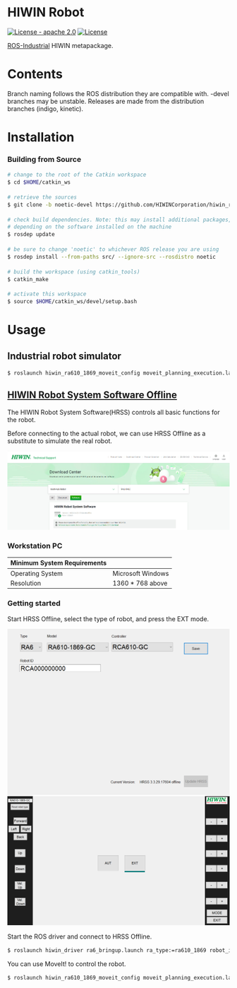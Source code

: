# HIWIN Robot

[![License - apache 2.0](https://img.shields.io/:license-Apache%202.0-yellowgreen.svg)](https://opensource.org/licenses/Apache-2.0)
[![License](https://img.shields.io/badge/License-BSD%203--Clause-blue.svg)](https://opensource.org/licenses/BSD-3-Clause)

[ROS-Industrial](http://wiki.ros.org/Industrial) HIWIN metapackage.

# Contents
Branch naming follows the ROS distribution they are compatible with. -devel branches may be unstable. Releases are made from the distribution branches (indigo, kinetic).

# Installation
### Building from Source
```bash
# change to the root of the Catkin workspace
$ cd $HOME/catkin_ws

# retrieve the sources
$ git clone -b noetic-devel https://github.com/HIWINCorporation/hiwin_ros.git src/

# check build dependencies. Note: this may install additional packages,
# depending on the software installed on the machine
$ rosdep update

# be sure to change 'noetic' to whichever ROS release you are using
$ rosdep install --from-paths src/ --ignore-src --rosdistro noetic

# build the workspace (using catkin_tools)
$ catkin_make

# activate this workspace
$ source $HOME/catkin_ws/devel/setup.bash
```

# Usage
## Industrial robot simulator
```bash
$ roslaunch hiwin_ra610_1869_moveit_config moveit_planning_execution.launch
```

## [HIWIN Robot System Software Offline](https://www.hiwinsupport.com/download_center.aspx?pid=MAR)

The HIWIN Robot System Software(HRSS) controls all basic functions for the robot.

Before connecting to the actual robot, we can use HRSS Offline as a substitute to simulate the real robot.

![Alt text](doc/images/hiwin_download_center.png)

### Workstation PC

| Minimum System Requirements| |
| ------------- | ------------- |
| Operating System  | Microsoft Windows  |
|Resolution| 1360 * 768 above


### Getting started

Start HRSS Offline, select the type of robot, and press the EXT mode.

<img src="doc/images/hrss_offline_start.png" width="600" />

<img src="doc/images/remote_mode.png" width="600" />

Start the ROS driver and connect to HRSS Offline.
```bash
$ roslaunch hiwin_driver ra6_bringup.launch ra_type:=ra610_1869 robot_ip:=<workstation ip>
```

You can use MoveIt! to control the robot.

```bash
$ roslaunch hiwin_ra610_1869_moveit_config moveit_planning_execution.launch sim:=false
```